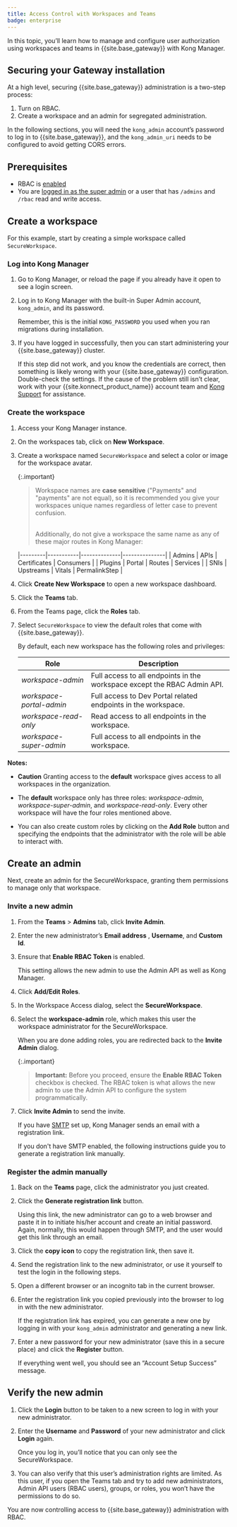 ```yaml
---
title: Access Control with Workspaces and Teams
badge: enterprise
---
```


In this topic, you’ll learn how to manage and configure user authorization using workspaces and teams in {{site.base_gateway}} with Kong Manager.

## Securing your Gateway installation

At a high level, securing {{site.base_gateway}} administration is a two-step process:

1. Turn on RBAC.
2. Create a workspace and an admin for segregated administration.

In the following sections, you will need the `kong_admin` account’s password to log in to {{site.base_gateway}}, and the `kong_admin_uri` needs to be configured to avoid getting CORS errors.

## Prerequisites

* RBAC is [enabled](/gateway/{{page.kong_version}}/kong-manager/auth/rbac/enable)
* You are [logged in as the super admin](/gateway/{{page.kong_version}}/kong-manager/auth/super-admin)
or a user that has `/admins` and `/rbac` read and write access.

## Create a workspace

For this example, start by creating a simple workspace called `SecureWorkspace`.

### Log into Kong Manager

1. Go to Kong Manager, or reload the page if you already have it open to see a login screen.
2. Log in to Kong Manager with the built-in Super Admin account, `kong_admin`, and its password.

    Remember, this is the initial `KONG_PASSWORD` you used when you ran migrations during installation.

3. If you have logged in successfully, then you can start administering your {{site.base_gateway}} cluster.

    If this step did not work, and you know the credentials are correct, then something is likely wrong with your {{site.base_gateway}} configuration. Double-check the settings. If the cause of the problem still isn’t clear, work with your {{site.konnect_product_name}} account team and [Kong Support](https://support.konghq.com/) for assistance.

### Create the workspace

1. Access your Kong Manager instance.
2. On the workspaces tab, click on **New Workspace**.
3. Create a workspace named `SecureWorkspace` and select a color or image for the workspace avatar.

    {:.important}
    > Workspace names are **case sensitive** ("Payments" and "payments" are not equal), so it is recommended you give your workspaces unique names regardless of letter case to prevent confusion.
    >
    > <br>
    > Additionally, do not give a workspace the same name as any of these major routes in Kong Manager:
    >
    |---------|-----------|--------------|---------------|
    | Admins  | APIs      | Certificates | Consumers     |
    | Plugins | Portal    | Routes       | Services      |
    | SNIs    | Upstreams | Vitals       | PermalinkStep |

4. Click **Create New Workspace** to open a new workspace dashboard.
5. Click the **Teams** tab.
6. From the Teams page, click the **Roles** tab.
7. Select `SecureWorkspace` to view the default roles that come with {{site.base_gateway}}.

    By default, each new workspace has the following roles and privileges:

    | Role                     | Description                                                                                  |
    |--------------------------|----------------------------------------------------------------------------------------------|
    | *workspace-admin*        | Full access to all endpoints in the workspace except the RBAC Admin API. |
    | *workspace-portal-admin* | Full access to Dev Portal related endpoints in the workspace. |
    | *workspace-read-only*    | Read access to all endpoints in the workspace. |
    | *workspace-super-admin*  | Full access to all endpoints in the workspace. |

**Notes:**

* **Caution** Granting access to the **default** workspace gives access to all workspaces in the organization.

* The **default** workspace only has three roles: *workspace-admin*, *workspace-super-admin*, and *workspace-read-only*. Every other workspace will have the four roles mentioned above.

* You can also create custom roles by clicking on the **Add Role** button and specifying the endpoints that the administrator with the role will be able to interact with.

## Create an admin

Next, create an admin for the SecureWorkspace, granting them permissions to manage only that workspace.

### Invite a new admin

1. From the **Teams** > **Admins** tab, click **Invite Admin**.
2. Enter the new administrator’s **Email address** , **Username**, and **Custom Id**.
3. Ensure that **Enable RBAC Token** is enabled.

    This setting allows the new admin to use the Admin API as well as Kong Manager.

4. Click **Add/Edit Roles**.
5. In the Workspace Access dialog, select the **SecureWorkspace**.
6. Select the **workspace-admin** role, which makes this user the workspace administrator for the SecureWorkspace.

    When you are done adding roles, you are redirected back to the **Invite Admin** dialog.

    {:.important}
    > **Important:** Before you proceed, ensure the **Enable RBAC Token** checkbox is checked. The RBAC token is what allows the new admin to use the Admin API to configure the system programmatically.

7. Click **Invite Admin** to send the invite.

    If you have [SMTP](/gateway/{{page.kong_version}}/kong-manager/configuring-to-send-email) set up, Kong Manager sends an email with a registration link.

    If you don't have SMTP enabled, the following instructions guide you to generate a registration link manually.

### Register the admin manually

1. Back on the **Teams** page, click the administrator you just created.
2. Click the **Generate registration link** button.

    Using this link, the new administrator can go to a web browser and paste it in to initiate his/her account and create an initial password. Again, normally, this would happen through SMTP, and the user would get this link through an email.

3. Click the **copy icon** to copy the registration link, then save it.

4. Send the registration link to the new administrator, or use it yourself to test the login in the following steps.

5. Open a different browser or an incognito tab in the current browser.
6. Enter the registration link you copied previously into the browser to log in with the new administrator.

    If the registration link has expired, you can generate a new one by logging in with your `kong_admin` administrator and generating a new link.

7. Enter a new password for your new administrator (save this in a secure place) and click the **Register** button.

    If everything went well, you should see an “Account Setup Success” message.

## Verify the new admin

1. Click the **Login** button to be taken to a new screen to log in with your new administrator.
2. Enter the **Username** and **Password** of your new administrator and click **Login** again.

    Once you log in, you’ll notice that you can only see the SecureWorkspace.

3. You can also verify that this user’s administration rights are limited. As this user, if you open the Teams tab and try to add new administrators, Admin API users (RBAC users), groups, or roles, you won’t have the permissions to do so.

You are now controlling access to {{site.base_gateway}} administration with RBAC.
